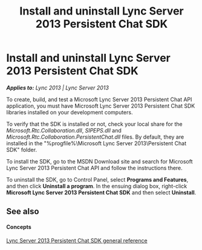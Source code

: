 ﻿---
title: Install and uninstall Lync Server 2013 Persistent Chat SDK
TOCTitle: Install and uninstall Lync Server 2013 Persistent Chat SDK
ms:assetid: 25cc0533-7156-482d-985c-7f26d30948e7
ms:mtpsurl: https://msdn.microsoft.com/en-us/library/Dn439205(v=office.15)
ms:contentKeyID: 57101296
ms.date: 07/24/2014
mtps_version: v=office.15
---

# Install and uninstall Lync Server 2013 Persistent Chat SDK


_**Applies to:** Lync 2013 | Lync Server 2013_

To create, build, and test a Microsoft Lync Server 2013 Persistent Chat API application, you must have Microsoft Lync Server 2013 Persistent Chat SDK libraries installed on your development computers.

To verify that the SDK is installed or not, check your local share for the *Microsoft.Rtc.Collaboration.dll*, *SIPEPS.dll* and *Microsoft.Rtc.Collaboration.PersistentChat.dll* files. By default, they are installed in the "%progfile%\\Microsoft Lync Server 2013\\Persistent Chat SDK" folder.

To install the SDK, go to the MSDN Download site and search for Microsoft Lync Server 2013 Persistent Chat API and follow the instructions there.

To uninstall the SDK, go to Control Panel, select **Programs and Features**, and then click **Uninstall a program**. In the ensuing dialog box, right-click **Microsoft Lync Server 2013 Persistent Chat SDK** and then select **Uninstall**.

## See also

#### Concepts

[Lync Server 2013 Persistent Chat SDK general reference](lync-server-2013-persistent-chat-sdk-general-reference.md)

